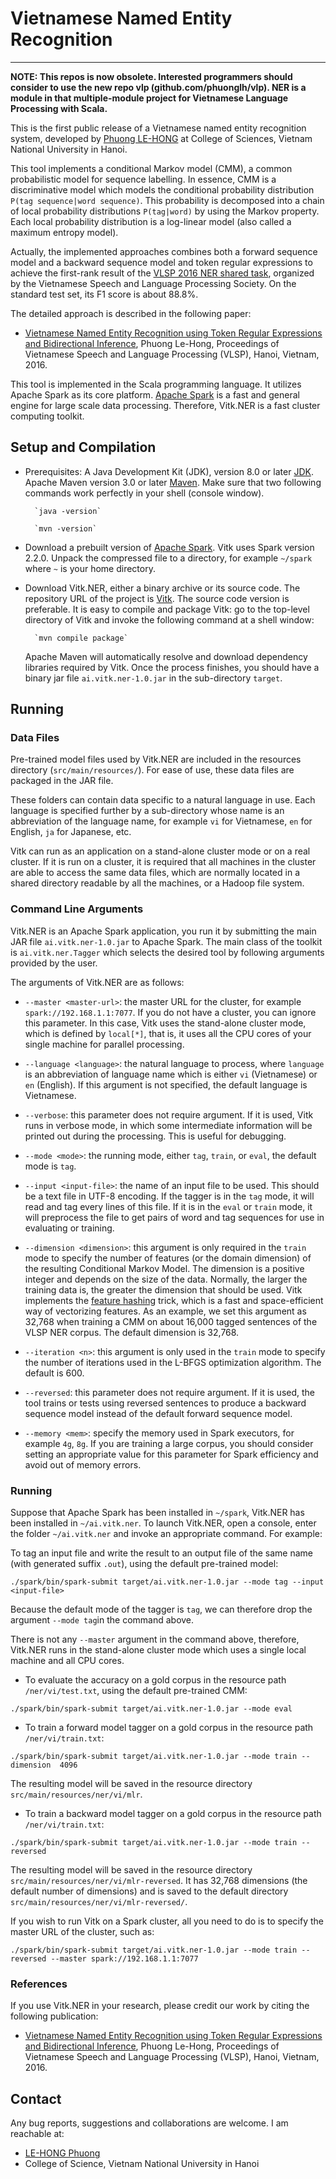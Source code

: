 # Vietnamese Named Entity Recognition
---

**NOTE: This repos is now obsolete. Interested programmers should consider to use the new repo vlp (github.com/phuonglh/vlp). NER is a module in that multiple-module project for Vietnamese Language Processing with Scala.**

This is the first public release of a Vietnamese named entity recognition system, developed by [Phuong
LE-HONG](http://mim.hus.edu.vn/lhp) at College of Sciences, Vietnam National University in Hanoi. 


This tool implements a conditional Markov model (CMM), a common probabilistic model for sequence labelling. In
essence, CMM is a discriminative model which models the conditional probability distribution `P(tag sequence|word sequence)`. 
This probability is decomposed into a chain of local probability distributions `P(tag|word)` by using the Markov property. 
Each local probability distribution is a log-linear model (also called a maximum entropy model). 

Actually, the implemented approaches combines both 
a forward sequence model and a backward sequence model and token regular expressions to achieve the first-rank result of 
the [VLSP 2016 NER shared task](http://vlsp.org.vn/evaluation_campaign_NER), organized by the Vietnamese Speech and Language Processing Society. On the standard test set, 
its F1 score is about 88.8%.

The detailed approach is described in the following paper:

* [Vietnamese Named Entity Recognition using Token Regular Expressions and Bidirectional Inference](https://arxiv.org/abs/1610.05652), 
   Phuong Le-Hong, Proceedings of Vietnamese Speech and Language Processing (VLSP), Hanoi, Vietnam, 2016.

This tool is implemented in the Scala programming language. It utilizes Apache Spark as its core
platform. [Apache Spark](http://spark.apache.org/) is a fast and general engine for large scale data processing. 
Therefore, Vitk.NER is a fast cluster computing toolkit.


## Setup and Compilation ##

* Prerequisites: A Java Development Kit (JDK), version 8.0 or
  later [JDK](http://www.oracle.com/technetwork/java/javase/downloads/index.html).
        Apache Maven version 3.0 or later [Maven](http://maven.apache.org/). Make
  sure that two following commands work perfectly in your shell
  (console window).

        `java -version`
        
        `mvn -version`

* Download a prebuilt version of [Apache Spark](https://spark.apache.org/).
        Vitk uses Spark version 2.2.0. Unpack the compressed file to a directory,
        for example `~/spark` where `~` is your home directory.

* Download Vitk.NER, either a binary archive or its source code. The
  repository URL of the project is [Vitk](https://github.com/phuonglh/vn.vitk.ner.git).
  The source code version is preferable. It is easy to compile and
  package Vitk: go to the top-level directory of Vitk and invoke the
  following command at a shell window:

        `mvn compile package`

  Apache Maven will automatically resolve and download dependency
  libraries required by Vitk. Once the process finishes, you should
  have a binary jar file `ai.vitk.ner-1.0.jar` in the sub-directory
  `target`. 

## Running ##

### Data Files ###

Pre-trained model files used by Vitk.NER are included in the resources directory (`src/main/resources/`). For ease of use,
these data files are packaged in the JAR file.  

These folders can contain data specific to a natural language in
use. Each language is specified further by a sub-directory whose name
is an abbreviation of the language name, for example `vi` for
Vietnamese, `en` for English, `ja` for Japanese, etc.

Vitk can run as an application on a stand-alone cluster mode  or on a
real cluster. If it is run on a cluster, it is required that
all machines in the cluster are able to access the same data files,
which are normally located in a shared directory readable by all the
machines, or a Hadoop file system.

### Command Line Arguments ###

Vitk.NER is an Apache Spark application, you run it by submitting the 
main JAR file `ai.vitk.ner-1.0.jar` to Apache Spark. The main class of the
toolkit is `ai.vitk.ner.Tagger` which selects the desired tool by following
arguments provided by the user.  

The arguments of Vitk.NER are as follows:

* `--master <master-url>`: the master URL for the cluster, for example
  `spark://192.168.1.1:7077`. If you do not have a cluster, you can
  ignore this parameter. In this case, Vitk uses the stand-alone
  cluster mode, which is defined by `local[*]`, that is, it uses all
  the CPU cores of your single machine for parallel processing.

* `--language <language>`: the natural language to process, where `language` is an abbreviation 
   of language name which is either `vi` (Vietnamese) or `en` (English). If this 
   argument is not specified, the default language is Vietnamese.
  
* `--verbose`: this parameter does not require argument. If it is used, Vitk
   runs in verbose mode, in which some intermediate information
   will be printed out during the processing. This is useful for debugging.

* `--mode <mode>`: the running mode, either `tag`, `train`, or `eval`, the default mode is `tag`.
   
* `--input <input-file>`: the name of an input file to be used. This
   should be a text file in UTF-8 encoding. If the tagger is in the
   `tag` mode, it will read and tag every lines of this file. If it is
   in the `eval` or `train` mode, it will preprocess the file to get
   pairs of word and tag sequences for use in evaluating or training.
    
* `--dimension <dimension>`: this argument is only required in the `train` mode
  to specify the number of features (or the domain dimension) of the
  resulting Conditional Markov Model. The dimension is a positive integer and depends on
  the size of the data. Normally, the larger the training data is, the
  greater the dimension that should be used. Vitk implements the
  [feature hashing](https://en.wikipedia.org/wiki/Feature_hashing) 
  trick, which is a fast and space-efficient way of vectorizing
  features. As an example, we set this argument as 32,768 when
  training a CMM on about 16,000 tagged sentences of the VLSP NER corpus. The default dimension is 32,768.
  
* `--iteration <n>`: this argument is only used in the `train` mode to
  specify the number of iterations used in the L-BFGS optimization algorithm. The default is 600.

* `--reversed`: this parameter does not require argument. If it is used, the tool trains or tests using
    reversed sentences to produce a backward sequence model instead of the default forward sequence model.

* `--memory <mem>`: specify the memory used in Spark executors, for example `4g`, `8g`. If you are training a large corpus, 
 you should consider setting an appropriate value for this parameter for Spark efficiency and avoid out of memory errors.

### Running ###

Suppose that Apache Spark has been installed in `~/spark`, Vitk.NER has
been installed in `~/ai.vitk.ner`. To launch Vitk.NER, open a console, enter the
folder `~/ai.vitk.ner` and invoke an appropriate command. For example:

To tag an input file and write the result to an output file of the same name (with generated suffix `.out`), using
  the default pre-trained model:

`./spark/bin/spark-submit target/ai.vitk.ner-1.0.jar --mode tag --input
  <input-file>` 

Because the default mode of the tagger is `tag`, we can therefore drop the argument 
`--mode tag`in the command above.

There is not any `--master` argument in the command above, therefore, Vitk.NER
runs in the stand-alone cluster mode which uses a single local machine and all CPU cores.


* To evaluate the accuracy on a gold corpus in the resource path `/ner/vi/test.txt`, using the default
   pre-trained CMM:

`./spark/bin/spark-submit target/ai.vitk.ner-1.0.jar --mode eval`

* To train a forward model tagger on a gold corpus in the resource path `/ner/vi/train.txt`:

`./spark/bin/spark-submit target/ai.vitk.ner-1.0.jar --mode train --dimension  4096`

The resulting model will be saved in the resource directory `src/main/resources/ner/vi/mlr`.

* To train a backward model tagger on a gold corpus in the resource path `/ner/vi/train.txt`:

`./spark/bin/spark-submit target/ai.vitk.ner-1.0.jar --mode train --reversed `

The resulting model will be saved in the resource directory `src/main/resources/ner/vi/mlr-reversed`. 
It has 32,768 dimensions (the default number of dimensions) and is saved to the
default directory `src/main/resources/ner/vi/mlr-reversed/`.

If you wish to run Vitk on a Spark cluster, all you need to do is to
specify the master URL of the cluster, such as: 

`./spark/bin/spark-submit target/ai.vitk.ner-1.0.jar --mode train --reversed --master spark://192.168.1.1:7077` 


### References ###

If you use Vitk.NER in your research, please credit our work by citing the following publication: 

* [Vietnamese Named Entity Recognition using Token Regular Expressions and Bidirectional Inference](https://arxiv.org/abs/1610.05652), 
 Phuong Le-Hong, Proceedings of Vietnamese Speech and Language Processing (VLSP), Hanoi, Vietnam, 2016.


## Contact

Any bug reports, suggestions and collaborations are welcome. I am reachable at:

*    [LE-HONG Phuong](http://mim.hus.edu.vn/lhp/)
*    College of Science, Vietnam National University in Hanoi
